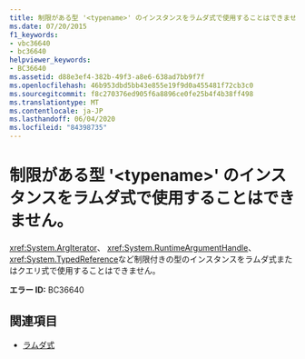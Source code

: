 ```yaml
---
title: 制限がある型 '<typename>' のインスタンスをラムダ式で使用することはできません。
ms.date: 07/20/2015
f1_keywords:
- vbc36640
- bc36640
helpviewer_keywords:
- BC36640
ms.assetid: d88e3ef4-382b-49f3-a8e6-638ad7bb9f7f
ms.openlocfilehash: 46b953dbd5bb43e855e19f9d0a455481f72cb3c0
ms.sourcegitcommit: f8c270376ed905f6a8896ce0fe25b4f4b38ff498
ms.translationtype: MT
ms.contentlocale: ja-JP
ms.lasthandoff: 06/04/2020
ms.locfileid: "84398735"
---
```

# <a name="instance-of-restricted-type-typename-cannot-be-used-in-a-lambda-expression"></a>制限がある型 '\<typename>' のインスタンスをラムダ式で使用することはできません。
<xref:System.ArgIterator>、 <xref:System.RuntimeArgumentHandle>、 <xref:System.TypedReference>など制限付きの型のインスタンスをラムダ式またはクエリ式で使用することはできません。  
  
 **エラー ID:** BC36640  
  
## <a name="see-also"></a>関連項目

- [ラムダ式](../programming-guide/language-features/procedures/lambda-expressions.md)
